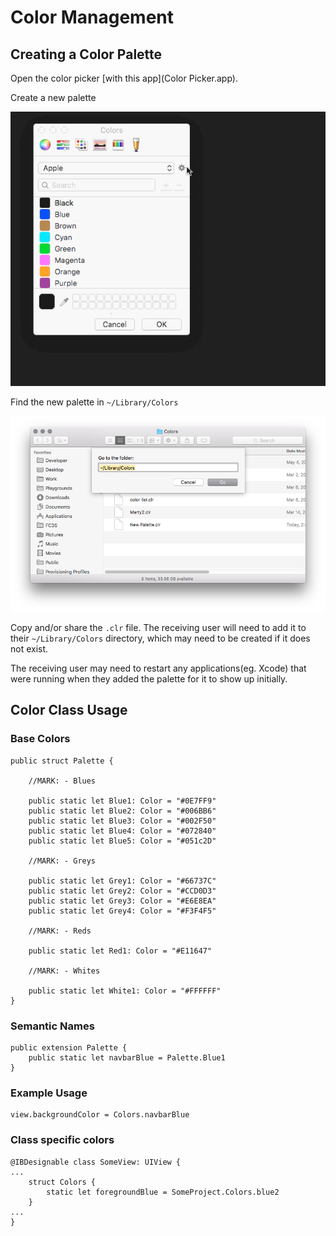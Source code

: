 # Color Management

## Creating a Color Palette

Open the color picker [with this app](Color Picker.app).

Create a new palette

![Create a new palette with the color picker](Media/createPalette.gif)

Find the new palette in `~/Library/Colors`

![Finder view of Colors directory](Media/colorsDir.png)

Copy and/or share the `.clr` file. The receiving user will need to add it to their `~/Library/Colors` directory, which may need to be created if it does not exist.

The receiving user may need to restart any applications(eg. Xcode) that were running when they added the palette for it to show up initially.

## Color Class Usage

### Base Colors

```
public struct Palette {

    //MARK: - Blues

    public static let Blue1: Color = "#0E7FF9"
    public static let Blue2: Color = "#006BB6"
    public static let Blue3: Color = "#002F50"
    public static let Blue4: Color = "#072840"
    public static let Blue5: Color = "#051c2D"

    //MARK: - Greys

    public static let Grey1: Color = "#66737C"
    public static let Grey2: Color = "#CCD0D3"
    public static let Grey3: Color = "#E6E8EA"
    public static let Grey4: Color = "#F3F4F5"

    //MARK: - Reds

    public static let Red1: Color = "#E11647"

    //MARK: - Whites

    public static let White1: Color = "#FFFFFF"
}
```

### Semantic Names

```
public extension Palette {
    public static let navbarBlue = Palette.Blue1
}
```

### Example Usage

```
view.backgroundColor = Colors.navbarBlue
```

### Class specific colors

```
@IBDesignable class SomeView: UIView {
...
    struct Colors {
        static let foregroundBlue = SomeProject.Colors.blue2
    }
...
}
```